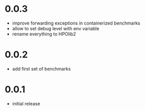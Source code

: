 # 0.0.3
  * improve forwarding exceptions in containerized benchmarks
  * allow to set debug level with env variable
  * rename everything to HPOlib2 

# 0.0.2
  * add first set of benchmarks 

# 0.0.1
 * initial release